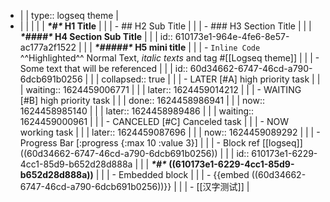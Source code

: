 - |                                                              | type:: logseq theme                                          |
- |                                                              |                                                              |
  |                                                              | ***\*#\** H1 Title**                                         |
  |                                                              | - ## H2 Sub Title                                            |
  |                                                              | - ### H3 Section Title                                       |
  |                                                              | ***\*####\** H4 Section Sub Title**                          |
  |                                                              | id:: 610173e1-964e-4fe6-8e57-ac177a2f1522                    |
  |                                                              | ***\*#####\** H5 mini title**                                |
  |                                                              | - `Inline Code` ^^Highlighted^^ Normal Text,  *_italic texts_* and tag #[[Logseq theme]] |
  |                                                              | - Some text that will be referenced                          |
  |                                                              | id:: 60d34662-6747-46cd-a790-6dcb691b0256                    |
  |                                                              | collapsed:: true                                             |
  |                                                              | - LATER [#A] high priority task                              |
  |                                                              | waiting:: 1624459006771                                      |
  |                                                              | later:: 1624459014212                                        |
  |                                                              | - WAITING [#B] high priority task                            |
  |                                                              | done:: 1624458986941                                         |
  |                                                              | now:: 1624458985140                                          |
  |                                                              | later:: 1624458989486                                        |
  |                                                              | waiting:: 1624459000961                                      |
  |                                                              | - CANCELED [#C] Canceled task                                |
  |                                                              | - NOW working task                                           |
  |                                                              | later:: 1624459087696                                        |
  |                                                              | now:: 1624459089292                                          |
  |                                                              | - Progress Bar [:progress {:max 10 :value 3}]                |
  |                                                              | - Block ref  [[logseq]] ((60d34662-6747-46cd-a790-6dcb691b0256)) |
  |                                                              | id:: 610173e1-6229-4cc1-85d9-b652d28d888a                    |
  |                                                              | ***\*#\** ((610173e1-6229-4cc1-85d9-b652d28d888a))**         |
  |                                                              | - Embedded block                                             |
  |                                                              | - {{embed ((60d34662-6747-46cd-a790-6dcb691b0256))}}         |
  |                                                              | - [[汉字测试]]                                               |